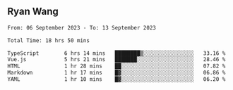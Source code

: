 ## Ryan Wang

<!--START_SECTION:waka-->

```txt
From: 06 September 2023 - To: 13 September 2023

Total Time: 18 hrs 50 mins

TypeScript        6 hrs 14 mins   ████████▒░░░░░░░░░░░░░░░░   33.16 %
Vue.js            5 hrs 21 mins   ███████░░░░░░░░░░░░░░░░░░   28.46 %
HTML              1 hr 28 mins    ██░░░░░░░░░░░░░░░░░░░░░░░   07.82 %
Markdown          1 hr 17 mins    █▓░░░░░░░░░░░░░░░░░░░░░░░   06.86 %
YAML              1 hr 10 mins    █▓░░░░░░░░░░░░░░░░░░░░░░░   06.20 %
```

<!--END_SECTION:waka-->
